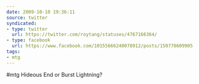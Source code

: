```yaml
---
date: 2009-10-10 19:36:11
source: twitter
syndicated:
- type: twitter
  url: https://twitter.com/roytang/statuses/4767166364/
- type: facebook
  url: https://www.facebook.com/10155666240078912/posts/150770609905
tags:
- mtg
---
```


#mtg Hideous End or Burst Lightning?